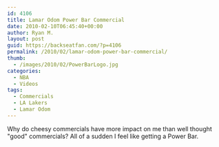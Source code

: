 ```yaml
---
id: 4106
title: Lamar Odom Power Bar Commercial
date: 2010-02-10T06:45:40+00:00
author: Ryan M.
layout: post
guid: https://backseatfan.com/?p=4106
permalink: /2010/02/lamar-odom-power-bar-commercial/
thumb:
  - /images/2010/02/PowerBarLogo.jpg
categories:
  - NBA
  - Videos
tags:
  - Commercials
  - LA Lakers
  - Lamar Odom
---
```


<div class="entry">
  <p>
  </p>

  <p>
    Why do cheesy commercials have more impact on me than well thought "good" commercials? All of a sudden I feel like getting a Power Bar.
  </p>
</div>
